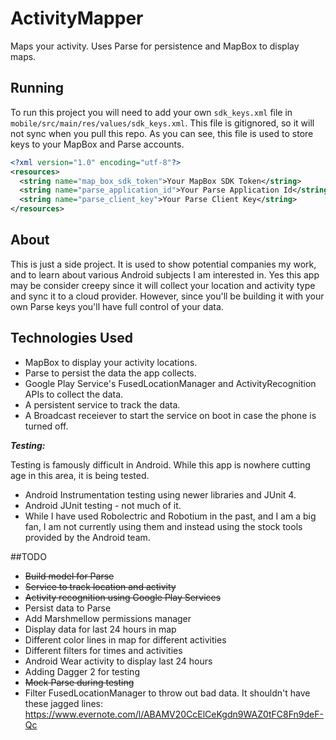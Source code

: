 # ActivityMapper
Maps your activity. Uses Parse for persistence and MapBox to display maps.

## Running
To run this project you will need to add your own ```sdk_keys.xml``` file in ```mobile/src/main/res/values/sdk_keys.xml```. This file is gitignored, so it will not sync when you pull this repo. As you can see, this file is used to store keys to your MapBox and Parse accounts.

```xml
<?xml version="1.0" encoding="utf-8"?>		
<resources>		
  <string name="map_box_sdk_token">Your MapBox SDK Token</string>		
  <string name="parse_application_id">Your Parse Application Id</string>		
  <string name="parse_client_key">Your Parse Client Key</string>		
</resources>
```

## About
This is just a side project. It is used to show potential companies my work, and to learn about various Android subjects I am interested in. Yes this app may be consider creepy since it will collect your location and activity type and sync it to a cloud provider. However, since you'll be building it with your own Parse keys you'll have full control of your data. 

## Technologies Used
- MapBox to display your activity locations.
- Parse to persist the data the app collects.
- Google Play Service's FusedLocationManager and ActivityRecognition APIs to collect the data.
- A persistent service to track the data.
- A Broadcast receiever to start the service on boot in case the phone is turned off.

***Testing:***

Testing is famously difficult in Android. While this app is nowhere cutting age in this area, it is being tested.
- Android Instrumentation testing using newer libraries and JUnit 4.
- Android JUnit testing - not much of it.
- While I have used Robolectric and Robotium in the past, and I am a big fan, I am not currently using them and instead using the stock tools provided by the Android team.

##TODO
- ~~Build model for Parse~~
- ~~Service to track location and activity~~
- ~~Activity recognition using Google Play Services~~
- Persist data to Parse
- Add Marshmellow permissions manager
- Display data for last 24 hours in map
- Different color lines in map for different activities
- Different filters for times and activities
- Android Wear activity to display last 24 hours
- Adding Dagger 2 for testing
- ~~Mock Parse during testing~~
- Filter FusedLocationManager to throw out bad data. It shouldn't have these jagged lines: https://www.evernote.com/l/ABAMV20CcElCeKgdn9WAZ0tFC8Fn9deF-Qc
